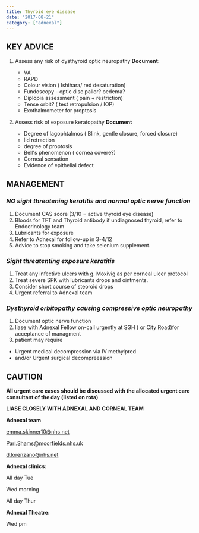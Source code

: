 ```yaml
---
title: Thyroid eye disease
date: "2017-08-21"
category: ["adnexal"]
---
```


## KEY ADVICE 

1.  Assess any risk of dysthyroid optic neuropathy
      **Document:**
    * VA
    * RAPD
    * Colour vision ( Ishihara/ red desaturation)
    * Fundoscopy - optic disc pallor? oedema?
    * Diplopia assessment ( pain + restriction)
    * Tense orbit? ( test retropulsion / IOP)
    * Exothalmometer for proptosis 

2. Assess risk of exposure keratopathy
 **Document**
    * Degree of lagophtalmos ( Blink, gentle closure, forced closure)
    * lid retraction
    * degree of proptosis
    * Bell's phenomenon ( cornea covere?)
    * Corneal sensation
    * Evidence of epithelial defect


 ## MANAGEMENT 

 ### _NO sight threatening keratitis and normal optic nerve function_ 
 
1. Document CAS score (3/10 = active thyroid eye disease)
2. Bloods for TFT and Thyroid antibody if undiagnosed thyroid, refer to Endocrinology team 
3. Lubricants for exposure
4. Refer to Adnexal for follow-up in 3-4/12
5. Advice to stop smoking and take selenium supplement.

 ### _Sight threatenting exposure keratitis_ 
 
1.  Treat any infective ulcers with g. Moxivig as per corneal ulcer protocol
2.  Treat severe SPK with lubricants drops and ointments.
3.  Consider short course of steoroid drops
4.  Urgent referral to Adnexal team

### _Dysthyroid orbitopathy causing compressive optic neuropathy_
1. Document optic nerve function
2. liase with Adnexal Fellow on-call urgently at SGH ( or City Road)for acceptance of managment
3. patient may require
* Urgent medical decompression via IV methylpred
* and/or Urgent surgical decompreession

 
 ## CAUTION 
 
**All urgent care cases should be discussed with the allocated urgent care consultant of the day (listed on rota)**

**LIASE CLOSELY WITH ADNEXAL AND CORNEAL TEAM**




**Adnexal team**

[emma.skinner10@nhs.net](https://)

[Pari.Shams@moorfields.nhs.uk](https://)

[d.lorenzano@nhs.net](https://)

**Adnexal clinics:**

All day Tue

Wed morning 

All day Thur


**Adnexal Theatre:**

Wed pm 



